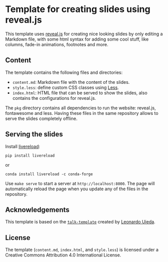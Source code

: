 # Template for creating slides using reveal.js

This template uses [reveal.js](https://revealjs.com/) for creating nice looking
slides by only editing a Markdown file, with some html syntax for adding some
cool stuff, like columns, fade-in animations, footnotes and more.

## Content

The template contains the following files and directories:

- `content.md`: Markdown file with the content of the slides.
- `style.less`: define custom CSS classes using [Less](http://lesscss.org/).
- `index.html`: HTML file that can be served to show the slides, also contains
  the configurations for reveal.js.

The `pkg` directory contains all dependencies to run the website: reveal.js,
fontawesome and less. Having these files in the same repository allows to
serve the slides completely offline.


## Serving the slides

Install [livereload](https://github.com/lepture/python-livereload):

```
pip install livereload
```

or

```
conda install livereload -c conda-forge
```

Use `make serve` to start a server at `http://localhost:8000`. The page will
automatically reload the page when you update any of the files in the
repository.

## Acknowledgements

This template is based on the
[`talk-template`](https://github.com/leouieda/talk-template) created by
[Leonardo Uieda](https://www.leouieda.com).

## License

The template (`content.md`, `index.html`, and `style.less`) is licensed under
a Creative Commons Attribution 4.0 International License.
